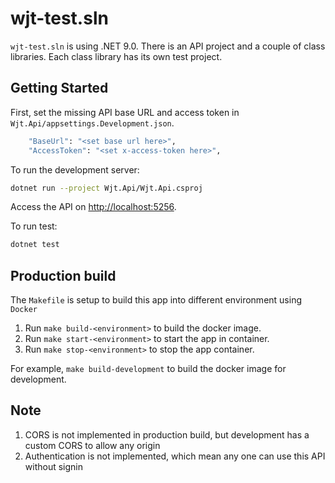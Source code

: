 # wjt-test.sln

`wjt-test.sln` is using .NET 9.0.
There is an API project and a couple of class libraries. Each class library has its own test project.

## Getting Started

First, set the missing API base URL and access token in `Wjt.Api/appsettings.Development.json`.

```bash
    "BaseUrl": "<set base url here>",
    "AccessToken": "<set x-access-token here>",
```

To run the development server:

```bash
dotnet run --project Wjt.Api/Wjt.Api.csproj
```

Access the API on [http://localhost:5256](http://localhost:5256).

To run test:

```bash
dotnet test
```

## Production build

The `Makefile` is setup to build this app into different environment using `Docker`

1. Run `make build-<environment>` to build the docker image.
2. Run `make start-<environment>` to start the app in container.
3. Run `make stop-<environment>` to stop the app container.

For example, `make build-development` to build the docker image for development.

## Note

1. CORS is not implemented in production build, but development has a custom CORS to allow any origin
2. Authentication is not implemented, which mean any one can use this API without signin
